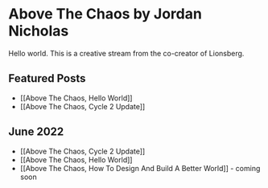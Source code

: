 # Above The Chaos by Jordan Nicholas

Hello world. This is a creative stream from the co-creator of Lionsberg.

## Featured Posts

- [[Above The Chaos, Hello World]]
- [[Above The Chaos, Cycle 2 Update]]

## June 2022

- [[Above The Chaos, Cycle 2 Update]]
- [[Above The Chaos, Hello World]]
- [[Above The Chaos, How To Design And Build A Better World]] - coming soon


